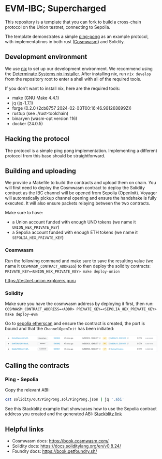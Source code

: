 # EVM-IBC; Supercharged

This repository is a template that you can fork to build a cross-chain protocol on the Union testnet, connecting to Sepolia.

The template demonstrates a simple [ping-pong](https://union.build/docs/demos/pingpong/) as an example protocol, with implementatinos in both rust ([Cosmwasm](https://cosmwasm.com/)) and Solidity.

## Development environment

We use [nix](https://nixos.org/) to set up our development environment. We recommend using the [Determinate Systems nix installer](https://zero-to-nix.com/start/install). After installing nix, run `nix develop` from the repository root to enter a shell with all of the required tools.

If you don't want to install nix, here are the required tools:
- make (GNU Make 4.4.1)
- jq (jq-1.7.1)
- forge (0.2.0 (2cb8757 2024-02-03T00:16:46.961268899Z))
- rustup (see ./rust-toolchain)
- binaryen (wasm-opt version 116)
- docker (24.0.5)

## Hacking the protocol

The protocol is a simple ping pong implementation.
Implementing a different protocol from this base should be straightforward.

## Building and uploading

We provide a Makefile to build the contracts and upload them on chain.
You will first need to deploy the Cosmwasm contract to deploy the Solidity contract as the IBC channel will be opened from Sepolia (OpenInit). Voyager will automatically pickup channel opening and ensure the handshake is fully executed. It will also ensure packets relaying between the two contracts.

Make sure to have:
- a Union account funded with enough UNO tokens (we name it `UNION_HEX_PRIVATE_KEY`)
- a Sepolia account funded with enough ETH tokens (we name it `SEPOLIA_HEX_PRIVATE_KEY`)

### Cosmwasm

Run the following command and make sure to save the resulting value (we name it `COSMWASM_CONTRACT_ADDRESS`) to then deploy the solidity contracts:
`PRIVATE_KEY=<UNION_HEX_PRIVATE_KEY> make deploy-union`

https://testnet.union.explorers.guru

### Solidity

Make sure you have the cosmwasm address by deploying it first, then run:
`COSMWASM_CONTRACT_ADDRESS=<ADDR> PRIVATE_KEY=<SEPOLIA_HEX_PRIVATE_KEY> make deploy-evm`

Go to [sepolia etherscan](https://sepolia.etherscan.io) and ensure the contract is created, the port is bound and that the `ChannelOpenInit` has been initiated:

![evm deployment diagram](./evm-deployment.png)

## Calling the contracts

### Ping - Sepolia

Copy the relevant ABI:

```sh
cat solidity/out/PingPong.sol/PingPong.json | jq '.abi'
```
See this Stackblitz example that showcases how to use the Sepolia contract address you created and the generated ABI: [Stackblitz link](https://stackblitz.com/edit/github-28ywre?file=index.ts&view=editor)


## Helpful links

- Cosmwasm docs: https://book.cosmwasm.com/
- Solidity docs: https://docs.soliditylang.org/en/v0.8.24/
- Foundry docs: https://book.getfoundry.sh/

